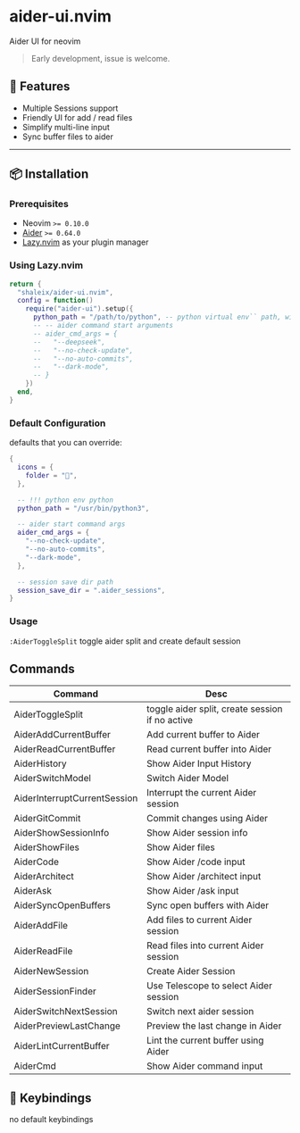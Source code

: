 # aider-ui.nvim

Aider UI for neovim

> Early development, issue is welcome.

## 🚀 Features

- Multiple Sessions support
- Friendly UI for add / read files
- Simplify multi-line input
- Sync buffer files to aider

---

## 📦 Installation

### Prerequisites

- Neovim `>= 0.10.0`
- [Aider](https://aider.chat/docs/install/install.html) `>= 0.64.0`
- [Lazy.nvim](https://github.com/folke/lazy.nvim) as your plugin manager

### Using Lazy.nvim

```lua
return {
  "shaleix/aider-ui.nvim",
  config = function()
    require("aider-ui").setup({
      python_path = "/path/to/python", -- python virtual env`` path, with aider install
      -- -- aider command start arguments
      -- aider_cmd_args = {
      --   "--deepseek",
      --   "--no-check-update",
      --   "--no-auto-commits",
      --   "--dark-mode",
      -- }
    })
  end,
}
```

### Default Configuration

defaults that you can override:

```lua
{
  icons = {
    folder = "",
  },

  -- !!! python env python
  python_path = "/usr/bin/python3",

  -- aider start command args
  aider_cmd_args = {
    "--no-check-update",
    "--no-auto-commits",
    "--dark-mode",
  },

  -- session save dir path
  session_save_dir = ".aider_sessions",
}
```

### Usage

`:AiderToggleSplit` toggle aider split and create default session


## Commands

| Command                      | Desc                                            |
| ---------------------------- | ----------------------------------------------- |
| AiderToggleSplit             | toggle aider split, create session if no active |
| AiderAddCurrentBuffer        | Add current buffer to Aider                     |
| AiderReadCurrentBuffer       | Read current buffer into Aider                  |
| AiderHistory                 | Show Aider Input History                        |
| AiderSwitchModel             | Switch Aider Model                              |
| AiderInterruptCurrentSession | Interrupt the current Aider session             |
| AiderGitCommit               | Commit changes using Aider                      |
| AiderShowSessionInfo         | Show Aider session info                         |
| AiderShowFiles               | Show Aider files                                |
| AiderCode                    | Show Aider /code input                          |
| AiderArchitect               | Show Aider /architect input                     |
| AiderAsk                     | Show Aider /ask input                           |
| AiderSyncOpenBuffers         | Sync open buffers with Aider                    |
| AiderAddFile                 | Add files to current Aider session              |
| AiderReadFile                | Read files into current Aider session           |
| AiderNewSession              | Create Aider Session                            |
| AiderSessionFinder           | Use Telescope to select Aider session           |
| AiderSwitchNextSession       | Switch next aider session                       |
| AiderPreviewLastChange       | Preview the last change in Aider                |
| AiderLintCurrentBuffer       | Lint the current buffer using Aider             |
| AiderCmd                     | Show Aider command input                        |

## 🔑 Keybindings

no default keybindings
